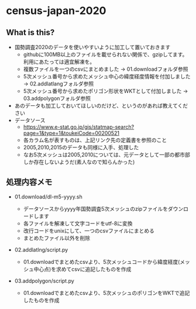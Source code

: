# census-japan-2020

## What is this?

- 国勢調査2020のデータを使いやすいように加工して置いておきます
  - githubに100MB以上のファイルを載せられない関係で、gzipしてます。利用にあたっては適宜解凍を。
  - 複数ファイルを一つのcsvにまとめました → 01.downloadフォルダ参照
  - 5次メッシュ番号から求めたメッシュ中心の緯度経度情報を付加しました → 02.addlatlangフォルダ参照
  - 5次メッシュ番号から求めたポリゴン形状をWKTとして付加しました -> 03.addpolygonフォルダ参照
- あのデータも加工しておいてほしいのだけど、というのがあれば教えてください
- データソース
  - <https://www.e-stat.go.jp/gis/statmap-search?page=1&type=1&toukeiCode=00200521>
  - 各カラム名が表すものは、上記リンク先の定義書を参照のこと
  - 2005,2010,2015のデータも同様に入手、処理した
  - なお5次メッシュは2005,2010については、元データとして一部の都市部しか存在しないようだ(素人なので知らんかった)

## 処理内容メモ

* 01.download/dl-m5-yyyy.sh
  * データソースからyyyy年国勢調査5次メッシュのzipファイルをダウンロードします
  * 各ファイルを解凍して文字コードをutf-8に変換
  * 改行コードをunixにして、一つのcsvファイルにまとめる
  * まとめたファイル以外を削除

* 02.addlatlng/script.py
  * 01.downloadでまとめたcsvより、5次メッシュコードから緯度経度(メッシュ中心点)を求めてcsvに追記したものを作成

* 03.addpolygon/script.py
  * 01.downloadでまとめたcsvより、5次メッシュのポリゴンをWKTで追記したものを作成
